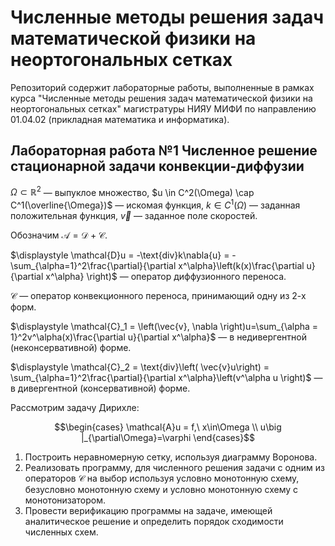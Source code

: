 # Численные методы решения задач математической физики на неортогональных сетках
Репозиторий содержит лабораторные работы, выполненные в рамках курса "Численные методы решения задач математической физики на неортогональных сетках" магистратуры НИЯУ МИФИ по направлению 01.04.02 (прикладная математика и информатика).

## Лабораторная работа №1 Численное решение стационарной задачи конвекции-диффузии

$\Omega \subset \mathbb{R}^2$ — выпуклое множество, $u \in C^2(\Omega) \cap C^1(\overline{\Omega})$ — искомая функция, $k \in C^1(\Omega)$ — заданная положительная функция, $\vec{v}$ — заданное поле скоростей.  

Обозначим $\mathcal{A} = \mathcal{D} + \mathcal{C}$.

$\displaystyle \mathcal{D}u = -\text{div}k\nabla{u} = - \sum_{\alpha=1}^2\frac{\partial}{\partial x^\alpha}\left(k(x)\frac{\partial u}{\partial x^\alpha} \right)$ — оператор диффузионного переноса.

$\mathcal{C}$ — оператор конвекционного переноса, принимающий одну из 2-х форм.

$\displaystyle \mathcal{C}_1 = \left(\vec{v}, \nabla \right)u=\sum_{\alpha = 1}^2v^\alpha(x)\frac{\partial u}{\partial x^\alpha}$ — в недивергентной (неконсервативной) форме.

$\displaystyle \mathcal{C}_2 = \text{div}\left( \vec{v}u\right) = \sum_{\alpha=1}^2\frac{\partial}{\partial x^\alpha}\left(v^\alpha u \right)$ — в дивергентной (консервативной) форме.

Рассмотрим задачу Дирихле:

$$\begin{cases}
    \mathcal{A}u = f,\ x\in\Omega \\
    u\big |_{\partial\Omega}=\varphi
\end{cases}$$

1. Построить неравномерную сетку, используя диаграмму Воронова.
2. Реализовать программу, для численного решения задачи с одним из операторов $\mathcal{C}$ на выбор используя условно монотонную схему, безусловно монотонную схему и условно монотонную схему с монотонизатором.
3. Провести верификацию программы на задаче, имеющей аналитическое решение и определить порядок сходимости численных схем.

